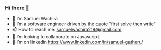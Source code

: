 ### Hi there 👋


- 🔭 I’m Samuel Wachira
- 🌱 I’m a software engineer driven by the quote "first solve then write"
- 📫 How to reach me: samuelwachira219@gmail.com
- 👯 I’m looking to collaborate on Javascript.
- 🤔 I’m on linkedin https://www.linkedin.com/in/samuel-gatheru/
